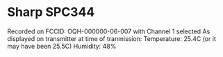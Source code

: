 # Sharp SPC344

Recorded on FCCID: OQH-000000-06-007 with Channel 1 selected
As displayed on transmitter at time of tranmission:
Temperature: 25.4C (or it may have been 25.5C) 
Humidity: 48%
